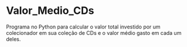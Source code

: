 # Valor_Medio_CDs
Programa no Python para calcular o valor total investido por um colecionador em sua coleção de CDs e o valor médio gasto em cada um deles.
